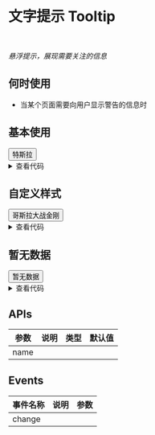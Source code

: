 # 文字提示 Tooltip

<br/>

*悬浮提示，展现需要关注的信息*

## 何时使用

- 当某个页面需要向用户显示警告的信息时

## 基本使用

<Tooltip :maxWidth="240">
  <template #title>特斯拉(Tesla)是美国一家电动汽车及能源公司，总部位于帕洛阿托(Palo Alto)，市值达2100亿美元，产销电动汽车、太阳能板、及储能设备</template>
  <Button type="primary">特斯拉</Button>
</Tooltip>

<details>
<summary>查看代码</summary>

```vue
<template>
  <Tooltip :maxWidth="240">
    <template #title>特斯拉(Tesla)是美国一家电动汽车及能源公司，总部位于帕洛阿托(Palo Alto)，市值达2100亿美元，产销电动汽车、太阳能板、及储能设备</template>
    <Button type="primary">特斯拉</Button>
  </Tooltip>
</template>
```

</details>

## 自定义样式

<Tooltip :maxWidth="280" :fontSize="14" color="rgba(0, 0, 0, 0.85)" backgroundColor="#FFF">
  <template #title>《哥斯拉大战金刚》是由美国传奇影业公司出品，亚当·温佳德执导，亚历山大·斯卡斯加德、米莉·博比·布朗、丽贝卡·豪尔、凯莉·霍特尔、布莱恩·泰里·亨利、小栗旬联合主演的动作科幻片，于2021于3月26日在中国内地上映</template>
  <Button type="primary">哥斯拉大战金刚</Button>
</Tooltip>

<details>
<summary>查看代码</summary>

```vue
<template>
  <Tooltip :maxWidth="280" :fontSize="14" color="rgba(0, 0, 0, 0.85)" backgroundColor="#FFF">
    <template #title>《哥斯拉大战金刚》是由美国传奇影业公司出品，亚当·温佳德执导，亚历山大·斯卡斯加德、米莉·博比·布朗、丽贝卡·豪尔、凯莉·霍特尔、布莱恩·泰里·亨利、小栗旬联合主演的动作科幻片，于2021于3月26日在中国内地上映</template>
    <Button type="primary">哥斯拉大战金刚</Button>
  </Tooltip>
</template>
```

</details>

## 暂无数据

<Tooltip>
  <Button type="primary">暂无数据</Button>
</Tooltip>

<details>
<summary>查看代码</summary>

```vue
<template>
  <Tooltip>
    <Button type="primary">暂无数据</Button>
  </Tooltip>
</template>
```

</details>

## APIs

参数 | 说明 | 类型 | 默认值
-- | -- | -- | --
name |  |  |

## Events

事件名称 | 说明 | 参数
-- | -- | --
change |  |
